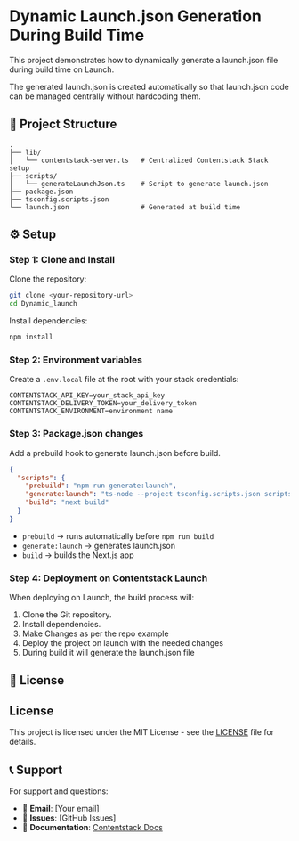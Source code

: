 # Dynamic Launch.json Generation During Build Time

This project demonstrates how to dynamically generate a launch.json file during build time on Launch.

The generated launch.json is created automatically so that launch.json code can be managed centrally without hardcoding them.

## 📂 Project Structure

```
.
├── lib/
│   └── contentstack-server.ts   # Centralized Contentstack Stack setup
├── scripts/
│   └── generateLaunchJson.ts    # Script to generate launch.json
├── package.json
├── tsconfig.scripts.json
└── launch.json                  # Generated at build time
```

## ⚙️ Setup

### Step 1: Clone and Install

Clone the repository:

```bash
git clone <your-repository-url>
cd Dynamic_launch
```

Install dependencies:

```bash
npm install
```

### Step 2: Environment variables

Create a `.env.local` file at the root with your stack credentials:

```env
CONTENTSTACK_API_KEY=your_stack_api_key
CONTENTSTACK_DELIVERY_TOKEN=your_delivery_token
CONTENTSTACK_ENVIRONMENT=environment name
```

### Step 3: Package.json changes

Add a prebuild hook to generate launch.json before build.

```json
{
  "scripts": {
    "prebuild": "npm run generate:launch",
    "generate:launch": "ts-node --project tsconfig.scripts.json scripts/generateLaunchJson.ts",
    "build": "next build"
  }
}
```

- `prebuild` → runs automatically before `npm run build`
- `generate:launch` → generates launch.json
- `build` → builds the Next.js app

### Step 4: Deployment on Contentstack Launch

When deploying on Launch, the build process will:

1. Clone the Git repository.
2. Install dependencies.
3. Make Changes as per the repo example
4. Deploy the project on launch with the needed changes
5. During build it will generate the launch.json file

## 📄 License

## License

This project is licensed under the MIT License - see the [LICENSE](https://github.com/contentstack-launch-examples/contentstack-nuxt-example-starter/blob/main/LICENSE) file for details.

## 📞 Support

For support and questions:

- 📧 **Email**: [Your email]
- 🐛 **Issues**: [GitHub Issues]
- 📖 **Documentation**: [Contentstack Docs](https://www.contentstack.com/docs/developers/launch)
